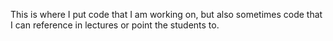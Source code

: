 This is where I put code that I am working on, but also sometimes code that I can reference in lectures or point the students to.
